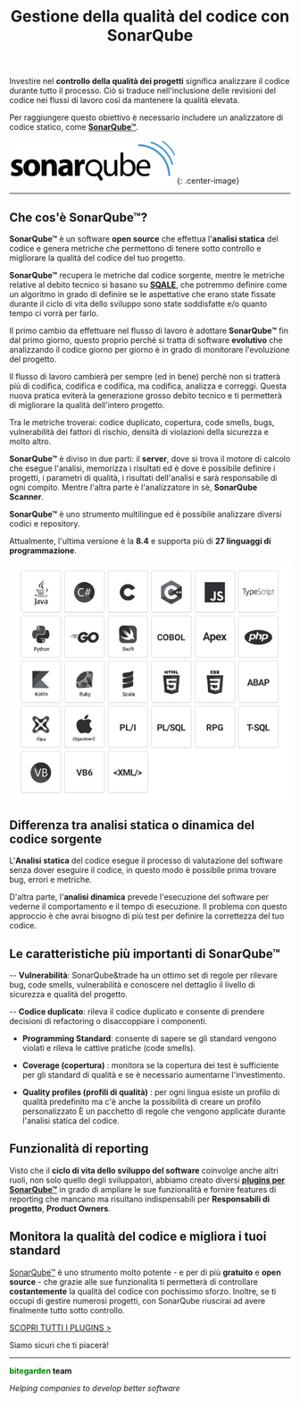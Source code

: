 ﻿---
layout: post_it
title: Gestione della qualità del codice con SonarQube
description: Come migliorare il controllo della qualità dei progetti con SonarQube.

permalink: gestione-qualita-codice-con-sonarqube
english: static-code-analysis-with-sonarqube
spanish: analisis-estatico-del-codigo-con-sonarqube

cover: /img/thumbs/2020-07-13-static-code-analysis-using-sonarqube-thumb.png
---
Investire nel **controllo della qualità dei progetti** significa analizzare il codice durante tutto il processo. Ciò si traduce nell'inclusione delle revisioni del codice nei flussi di lavoro così da mantenere la qualità elevata.

Per raggiungere questo obiettivo è necessario includere un analizzatore di codice statico, come [**SonarQube&trade;**](https://www.sonarqube.org/).

![SonarQube](/img/posts/2020-07-13-static-code-analysis-using-sonarqube-logo-300x93.jpg){: .center-image}

---

## Che cos'è SonarQube&trade;?


**SonarQube&trade;** è un software **open source** che effettua l'**analisi statica** del codice e genera metriche che permettono di tenere sotto controllo  e migliorare la qualità del codice del tuo progetto.

**SonarQube&trade;** recupera le metriche dal codice sorgente, mentre le metriche relative al debito tecnico si basano su
[**SQALE**](https://www.bitegarden.com/sonarqube-sqale), che potremmo definire come un algoritmo in grado di definire se le aspettative che erano state fissate durante il ciclo di vita dello sviluppo sono state soddisfatte e/o quanto tempo ci vorrà per farlo.

Il primo cambio da effettuare nel flusso di lavoro è adottare **SonarQube&trade;** fin dal primo giorno, questo proprio perché si tratta di software **evolutivo** che analizzando il codice giorno per giorno è in grado di monitorare l'evoluzione del progetto. 

Il flusso di lavoro cambierà per sempre (ed in bene) perchè non si tratterà più di codifica, codifica e codifica, ma codifica, analizza e correggi. Questa nuova pratica eviterà la generazione grosso debito tecnico e ti permetterà di migliorare la qualità dell'intero progetto.

Tra le metriche troverai: codice duplicato, copertura, code smells, bugs, vulnerabilità dei fattori di rischio, densità di violazioni della sicurezza e molto altro.

**SonarQube&trade;** è diviso in due parti: il **server**, dove si trova il motore di calcolo che esegue l'analisi, memorizza i risultati ed è dove è possibile definire i progetti, i parametri di qualità, i risultati dell'analisi e sarà responsabile di ogni compito. Mentre l'altra parte è l'analizzatore in sè, **SonarQube Scanner**.

**SonarQube&trade;** è uno strumento multilingue ed è possibile analizzare diversi codici e repository.

Attualmente, l'ultima versione è la **8.4** e supporta più di **27 linguaggi di programmazione**.

![Sonarqube - Linguaggi di programmazione](/img/posts/2020-07-13-static-code-analysis-using-sonarqube-programming-languages.jpg)

## Differenza tra analisi statica o dinamica del codice sorgente

L'**Analisi statica** del codice esegue il processo di valutazione del software senza dover eseguire il codice, in questo modo è possibile prima trovare bug, errori e metriche.

D'altra parte, l'**analisi dinamica** prevede l'esecuzione del software per vederne il comportamento e il tempo di esecuzione. Il problema con questo approccio è che avrai bisogno di più test per definire la correttezza del tuo codice.


## Le caratteristiche più importanti di SonarQube&trade;

-- **Vulnerabilità**: SonarQube&trade ha un ottimo set di regole per rilevare bug, code smells, vulnerabilità e conoscere nel dettaglio il livello di sicurezza e qualità del progetto.

-- **Codice duplicato**: rileva il codice duplicato e consente di prendere decisioni di refactoring o disaccoppiare i componenti.

- **Programming Standard**: consente di sapere se gli standard vengono violati e rileva le cattive pratiche (code smells).

- **Coverage (copertura)** : monitora se la copertura dei test è sufficiente per gli standard di qualità e se è necessario aumentarne l'investimento.

- **Quality profiles (profili di qualità)** : per ogni lingua esiste un profilo di qualità predefinito ma c'è anche la possibilità di creare un profilo personalizzato È un pacchetto di regole che vengono applicate durante l'analisi statica del codice.

## Funzionalità di reporting

Visto che il **ciclo di vita dello sviluppo del software** coinvolge anche altri ruoli, non solo quello degli sviluppatori, abbiamo creato diversi [**plugins per SonarQube&trade;**](https://www.bitegarden.com/it/products/) in grado di ampliare le sue funzionalità e fornire features di reporting
che mancano ma risultano indispensabili per **Responsabili di progetto**, **Product Owners**.

## Monitora la qualità del codice e migliora i tuoi standard

[SonarQube&trade;](https://www.sonarqube.org/) è uno strumento molto potente - e per di più **gratuito** e
**open source** - che grazie alle sue funzionalità ti permetterà di controllare **costantemente** la qualità del codice con pochissimo sforzo. Inoltre,  se ti occupi di gestire numerosi progetti, con SonarQube riuscirai ad avere finalmente tutto sotto controllo.

<a href="/it/products/" class="btn btn-primary btn-call-to-action fancybox">SCOPRI TUTTI I PLUGINS ></a>

Siamo sicuri che ti piacerà!

---
**<span style="color: green">bitegarden</span> team**

_Helping companies to develop better software_